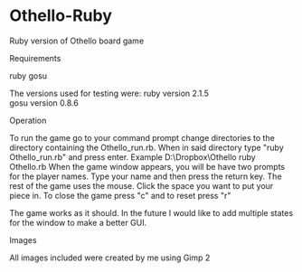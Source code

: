 # Othello-Ruby
Ruby version of Othello board game

Requirements

ruby
gosu

The versions used for testing were:
ruby version 2.1.5  
gosu version 0.8.6  

Operation

To run the game go to your command prompt change directories to the directory containing the Othello_run.rb.
When in said directory type "ruby Othello_run.rb" and press enter. Example 
	D:\Dropbox\Othello  ruby Othello.rb
When the game window appears, you will be have two prompts for the player names. 
Type your name and then press the return key.
The rest of the game uses the mouse.
Click the space you want to put your piece in.
To close the game press "c" and to reset press "r" 

The game works as it should. In the future I would like to add multiple states for the window 
to make a better GUI.

Images 

All images included were created by me using Gimp 2
